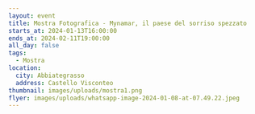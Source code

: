 ```yaml
---
layout: event
title: Mostra Fotografica - Mynamar, il paese del sorriso spezzato
starts_at: 2024-01-13T16:00:00
ends_at: 2024-02-11T19:00:00
all_day: false
tags:
  - Mostra
location:
  city: Abbiategrasso
  address: Castello Visconteo
thumbnail: images/uploads/mostra1.png
flyer: images/uploads/whatsapp-image-2024-01-08-at-07.49.22.jpeg
---
```

